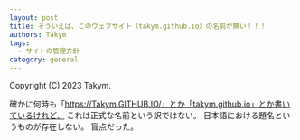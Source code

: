 ```yaml
---
layout: post
title: そういえば、このウェブサイト（takym.github.io）の名前が無い！！！
authors: Takym
tags:
  - サイトの管理方針
category: general
---
```

Copyright (C) 2023 Takym.

確かに何時も「https://Takym.GITHUB.IO/」とか「takym.github.io」とか書いているけれど、
これは正式な名前という訳ではない。
日本語における題名というものが存在しない。
盲点だった。
